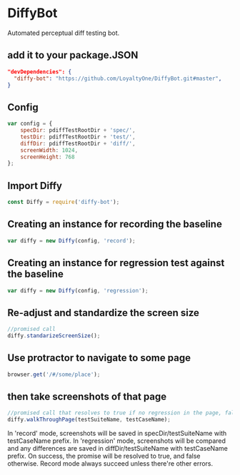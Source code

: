 # DiffyBot
Automated perceptual diff testing bot.

## add it to your package.JSON
```json
"devDependencies": {
  "diffy-bot": "https://github.com/LoyaltyOne/DiffyBot.git#master",
}
```

## Config
```javascript
var config = {
    specDir: pdiffTestRootDir + 'spec/',
    testDir: pdiffTestRootDir + 'test/',
    diffDir: pdiffTestRootDir + 'diff/',
    screenWidth: 1024,
    screenHeight: 768
};
```

## Import Diffy
```javascript
const Diffy = require('diffy-bot');
```

## Creating an instance for recording the baseline
```javascript
var diffy = new Diffy(config, 'record');
```

## Creating an instance for regression test against the baseline
```javascript
var diffy = new Diffy(config, 'regression');
```

## Re-adjust and standardize the screen size
```javascript
//promised call
diffy.standarizeScreenSize();
```

## Use protractor to navigate to some page
```javascript
browser.get('/#/some/place');
```

## then take screenshots of that page
```javascript
//promised call that resolves to true if no regression in the page, false otherwise
diffy.walkThroughPage(testSuiteName, testCaseName);
```
In 'record' mode, screenshots will be saved in specDir/testSuiteName with testCaseName prefix.
In 'regression' mode, screenshots will be compared and any differences are saved in diffDir/testSuiteName with testCaseName prefix.
On success, the promise will be resolved to true, and false otherwise.
Record mode always succeed unless there're other errors.
